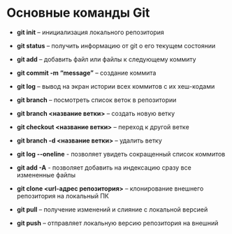 # Основные команды Git

* **git init** – инициализация локального репозитория

* **git status** – получить информацию от git о его текущем состоянии

* **git add** – добавить файл или файлы к следующему коммиту

* **git commit -m “message”** – создание коммита

* **git log** – вывод на экран истории всех коммитов с их хеш-кодами

* **git branch** – посмотреть список веток в репозитории

* **git branch <название ветки>** – создать новую ветку

* **git checkout <название ветки>** – переход к другой ветке

* **git branch -d <название ветки>** – удалить ветку

* **git log --oneline** - позволяет увидеть сокращенный список коммитов

* **git add -A** - позволяет добавить на индексацию сразу все измененные файлы

* **git clone <url-адрес репозитория>** – клонирование внешнего репозитория на  локальный ПК

* **git pull** – получение изменений и слияние с локальной версией

* **git push** – отправляет локальную версию репозитория на внешний